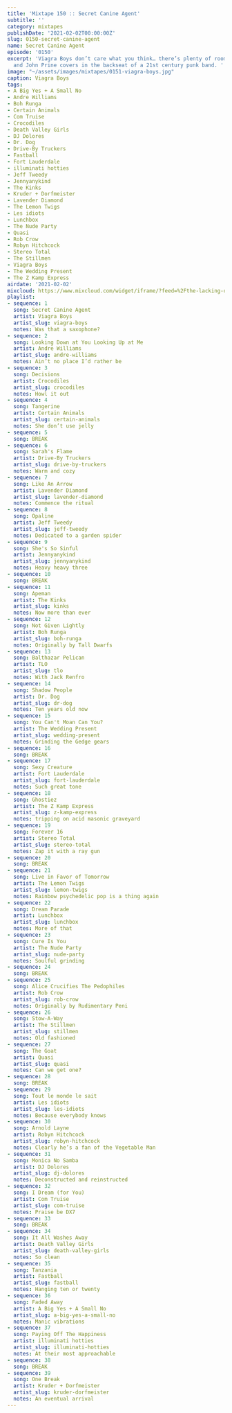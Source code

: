 ```yaml
---
title: 'Mixtape 150 :: Secret Canine Agent'
subtitle: ''
category: mixtapes
publishDate: '2021-02-02T00:00:00Z'
slug: 0150-secret-canine-agent
name: Secret Canine Agent
episode: '0150'
excerpt: 'Viagra Boys don’t care what you think… there’s plenty of room for a saxophone
  and John Prine covers in the backseat of a 21st century punk band. '
image: "~/assets/images/mixtapes/0151-viagra-boys.jpg"
caption: Viagra Boys
tags:
- A Big Yes + A Small No
- Andre Williams
- Boh Runga
- Certain Animals
- Com Truise
- Crocodiles
- Death Valley Girls
- DJ Dolores
- Dr. Dog
- Drive-By Truckers
- Fastball
- Fort Lauderdale
- illuminati hotties
- Jeff Tweedy
- Jennyanykind
- The Kinks
- Kruder + Dorfmeister
- Lavender Diamond
- The Lemon Twigs
- Les idiots
- Lunchbox
- The Nude Party
- Quasi
- Rob Crow
- Robyn Hitchcock
- Stereo Total
- The Stillmen
- Viagra Boys
- The Wedding Present
- The Z Kamp Express
airdate: '2021-02-02'
mixcloud: https://www.mixcloud.com/widget/iframe/?feed=%2Fthe-lacking-org%2Fqdnqqe-150-secret-canine-agent%2F&hide_artwork=1&hide_cover=1
playlist:
- sequence: 1
  song: Secret Canine Agent
  artist: Viagra Boys
  artist_slug: viagra-boys
  notes: Was that a saxophone?
- sequence: 2
  song: Looking Down at You Looking Up at Me
  artist: Andre Williams
  artist_slug: andre-williams
  notes: Ain’t no place I’d rather be
- sequence: 3
  song: Decisions
  artist: Crocodiles
  artist_slug: crocodiles
  notes: Howl it out
- sequence: 4
  song: Tangerine
  artist: Certain Animals
  artist_slug: certain-animals
  notes: She don’t use jelly
- sequence: 5
  song: BREAK
- sequence: 6
  song: Sarah's Flame
  artist: Drive-By Truckers
  artist_slug: drive-by-truckers
  notes: Warm and cozy
- sequence: 7
  song: Like An Arrow
  artist: Lavender Diamond
  artist_slug: lavender-diamond
  notes: Commence the ritual
- sequence: 8
  song: Opaline
  artist: Jeff Tweedy
  artist_slug: jeff-tweedy
  notes: Dedicated to a garden spider
- sequence: 9
  song: She's So Sinful
  artist: Jennyanykind
  artist_slug: jennyanykind
  notes: Heavy heavy three
- sequence: 10
  song: BREAK
- sequence: 11
  song: Apeman
  artist: The Kinks
  artist_slug: kinks
  notes: Now more than ever
- sequence: 12
  song: Not Given Lightly
  artist: Boh Runga
  artist_slug: boh-runga
  notes: Originally by Tall Dwarfs
- sequence: 13
  song: Balthazar Pelican
  artist: TLO
  artist_slug: tlo
  notes: With Jack Renfro
- sequence: 14
  song: Shadow People
  artist: Dr. Dog
  artist_slug: dr-dog
  notes: Ten years old now
- sequence: 15
  song: You Can't Moan Can You?
  artist: The Wedding Present
  artist_slug: wedding-present
  notes: Grinding the Gedge gears
- sequence: 16
  song: BREAK
- sequence: 17
  song: Sexy Creature
  artist: Fort Lauderdale
  artist_slug: fort-lauderdale
  notes: Such great tone
- sequence: 18
  song: Ghostiez
  artist: The Z Kamp Express
  artist_slug: z-kamp-express
  notes: tripping on acid masonic graveyard
- sequence: 19
  song: Forever 16
  artist: Stereo Total
  artist_slug: stereo-total
  notes: Zap it with a ray gun
- sequence: 20
  song: BREAK
- sequence: 21
  song: Live in Favor of Tomorrow
  artist: The Lemon Twigs
  artist_slug: lemon-twigs
  notes: Rainbow psychedelic pop is a thing again
- sequence: 22
  song: Dream Parade
  artist: Lunchbox
  artist_slug: lunchbox
  notes: More of that
- sequence: 23
  song: Cure Is You
  artist: The Nude Party
  artist_slug: nude-party
  notes: Soulful grinding
- sequence: 24
  song: BREAK
- sequence: 25
  song: Alice Crucifies The Pedophiles
  artist: Rob Crow
  artist_slug: rob-crow
  notes: Originally by Rudimentary Peni
- sequence: 26
  song: Stow-A-Way
  artist: The Stillmen
  artist_slug: stillmen
  notes: Old fashioned
- sequence: 27
  song: The Goat
  artist: Quasi
  artist_slug: quasi
  notes: Can we get one?
- sequence: 28
  song: BREAK
- sequence: 29
  song: Tout le monde le sait
  artist: Les idiots
  artist_slug: les-idiots
  notes: Because everybody knows
- sequence: 30
  song: Arnold Layne
  artist: Robyn Hitchcock
  artist_slug: robyn-hitchcock
  notes: Clearly he’s a fan of the Vegetable Man
- sequence: 31
  song: Monica No Samba
  artist: DJ Dolores
  artist_slug: dj-dolores
  notes: Deconstructed and reinstructed
- sequence: 32
  song: I Dream (for You)
  artist: Com Truise
  artist_slug: com-truise
  notes: Praise be DX7
- sequence: 33
  song: BREAK
- sequence: 34
  song: It All Washes Away
  artist: Death Valley Girls
  artist_slug: death-valley-girls
  notes: So clean
- sequence: 35
  song: Tanzania
  artist: Fastball
  artist_slug: fastball
  notes: Hanging ten or twenty
- sequence: 36
  song: Faded Away
  artist: A Big Yes + A Small No
  artist_slug: a-big-yes-a-small-no
  notes: Manic vibrations
- sequence: 37
  song: Paying Off The Happiness
  artist: illuminati hotties
  artist_slug: illuminati-hotties
  notes: At their most approachable
- sequence: 38
  song: BREAK
- sequence: 39
  song: One Break
  artist: Kruder + Dorfmeister
  artist_slug: kruder-dorfmeister
  notes: An eventual arrival
---
```


